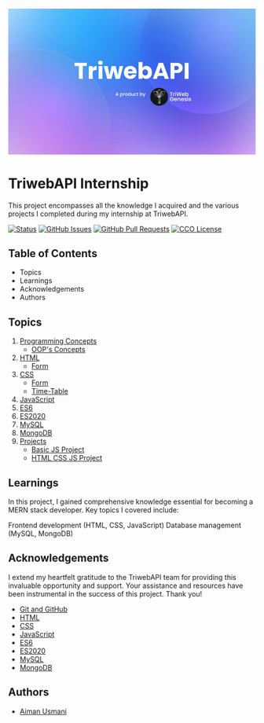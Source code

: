 ![Logo](/TriwebAPI.jpg)

# TriwebAPI Internship
This project encompasses all the knowledge I acquired and the various projects I completed during my internship at TriwebAPI.

[![Status](https://img.shields.io/badge/status-active-success.svg)](https://github.com/aimanusmani17/TriwebAPI-Learning/) [![GitHub Issues](https://img.shields.io/github/issues/aimanusmani17TriwebAPI-Learning.svg)](https://github.com/aimanusmani17/TriwebAPI-Learning/issues) [![GitHub Pull Requests](https://img.shields.io/github/issues-pr/aimanusmani17TriwebAPI-Learning.svg)](https://github.com/aimanusmani17/TriwebAPI-Learning/pulls) [![CCO License](https://img.shields.io/badge/license-CCO-yellow.svg)](https://creativecommons.org/publicdomain/zero/1.0/)

## Table of Contents

 - Topics
 - Learnings
 - Acknowledgements
 - Authors

## Topics
 
 1. [Programming Concepts](https://github.com/aimanusmani17/TriwebAPI-Learning/blob/main/Programing/readme.md)
    - [OOP's Concepts](https://github.com/aimanusmani17/TriwebAPI-Learning/blob/main/Programing/OOPs/readme.md)
 2. [HTML](https://github.com/aimanusmani17/TriwebAPI-Learning/blob/main/HTML/readme.md)
    - [Form](https://github.com/aimanusmani17/TriwebAPI-Learning/blob/main/HTML/Form/readme.md)
 3. [CSS](https://github.com/aimanusmani17/TriwebAPI-Learning/blob/main/CSS/readme.md)
    - [Form](https://github.com/aimanusmani17/TriwebAPI-Learning/blob/main/CSS/Form/readme.md)
    - [Time-Table](https://github.com/aimanusmani17/TriwebAPI-Learning/blob/main/CSS/Time-Table/readme.md)
 4. [JavaScript](https://github.com/aimanusmani17/TriwebAPI-Learning/blob/main/JavaScript/readme.md)
 5. [ES6](https://github.com/aimanusmani17/TriwebAPI-Learning/blob/main/ES6/readme.md)
 6. [ES2020](https://github.com/aimanusmani17/TriwebAPI-Learning/blob/main/ES2020/readme.md)
 7. [MySQL](https://github.com/aimanusmani17/TriwebAPI-Learning/blob/main/MySQL/readme.md)
 8. [MongoDB](https://github.com/aimanusmani17/TriwebAPI-Learning/blob/main/MongoDB/readme.md)
 9. [Projects](https://github.com/aimanusmani17/TriwebAPI-Learning/blob/main/Projects/readme.md)
    - [Basic JS Project](https://github.com/aimanusmani17/TriwebAPI-Learning/blob/main/Projects/BasicJSProject/readme.md)
    - [HTML CSS JS Project](https://github.com/aimanusmani17/TriwebAPI-Learning/blob/main/Projects/HTML_CSS_JS_Project/readme.md)

## Learnings

In this project, I gained comprehensive knowledge essential for becoming a MERN stack developer. Key topics I covered include:

Frontend development (HTML, CSS, JavaScript)
Database management (MySQL, MongoDB)

## Acknowledgements

I extend my heartfelt gratitude to the TriwebAPI team for providing this invaluable opportunity and support. Your assistance and resources have been instrumental in the success of this project. Thank you!

 - [Git and GitHub](https://www.youtube.com/playlist?list=PLIfcYFqzDXHnvnUUPqlp9GqzzgCuYlBsK)
 - [HTML](https://www.w3schools.com/html/)
 - [CSS](https://www.w3schools.com/w3css/defaulT.asp)
 - [JavaScript](https://www.youtube.com/playlist?list=PLIfcYFqzDXHlQrXp52rDY3VSTPNaOEBqT)
 - [ES6](https://www.youtube.com/playlist?list=PLIfcYFqzDXHnC1mtQBKYeGhXOYzh5vqD9)
 - [ES2020](https://youtube.com/playlist?list=PLIfcYFqzDXHmTrbi52rwEXyBt8X89MBih&si=oOKhec-uZ9o4p4-5)
 - [MySQL](https://www.youtube.com/playlist?list=PLIfcYFqzDXHkx3IvtBbsSwmXNljU5kdeM)
 - [MongoDB](https://www.youtube.com/playlist?list=PLIfcYFqzDXHkSPsm1DfMuA0TEgpycA2e1)


## Authors

- [Aiman Usmani](https://www.github.com/aimanusmani17)